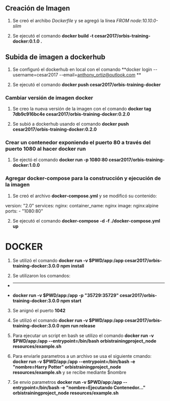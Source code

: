 ## Creación de Imagen

1. Se creó el archibo *Dockerfile* y se agregó la línea *FROM node:10.10.0-slim*

2. Se ejecutó el comando **docker build -t cesar2017/orbis-training-docker:0.1.0 .**

## Subida de imagen a dockerhub

1. Se configuró el dockerhub en local con el comando **docker login --username=cesar2017 --email=anthony_ortiz@outlook.com **

2. Se ejecutó el comando **docker push cesar2017/orbis-training-docker**

### Cambiar versión de imagen docker

1. Se creo la nueva versión de la imagen con el comando **docker tag 7db9c916bc4e cesar2017/orbis-training-docker:0.2.0**

2. Se subió a dockerhub usando el comando **docker push cesar2017/orbis-training-docker:0.2.0**

### Crear un contenedor exponiendo el puerto 80 a través del puerto 1080 al hacer docker run

1. Se ejectó el comando **docker run -p 1080:80 cesar2017/orbis-training-docker:1.0.0**


### Agregar docker-compose para la construcción y ejecución de la imagen

1. Se creó el archivo **docker-compose.yml** y se modificó su contenido:

version: "2.0"
services:
   nginx:
     container_name: nginx
     image: nginx:alpine
     ports:
       - "1080:80"

2. Se ejecutó el comando **docker-compose -d -f ./docker-compose.yml up**

# DOCKER

1. Se utilizó el comando **docker run -v $PWD/app:/app  cesar2017/orbis-training-docker:3.0.0 npm install**

2. Se utilizaron los comandos:

 - ** **
 - **docker run -v $PWD/app:/app  -p "35729:35729" cesar2017/orbis-training-docker:3.0.0 npm start**

 3. Se anignó el puerto **1042**

 4. Se utilizó el comando **docker run -v $PWD/app:/app cesar2017/orbis-training-docker:3.0.0 npm run release**

 5. Para ejecutar un script en bash se utilizo el comando **docker run -v $PWD/app:/app --entrypoint=/bin/bash orbistrainingproject_node resources/example.sh**

6. Para enviarle parametros a un archivo se usa el siguiente cmando: **docker run -v $PWD/app:/app --entrypoint=/bin/bash -e "nombre=Harry Potter" orbistrainingproject_node resources/example.sh** y se recibe mediante $nombre

7. Se envio parametros **docker run -v $PWD/app:/app --entrypoint=/bin/bash -e "nombre=Ejecutando Contenedor..." orbistrainingproject_node resources/example.sh**